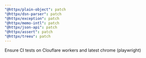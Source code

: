```yaml
---
"@httpx/plain-object": patch
"@httpx/dsn-parser": patch
"@httpx/exception": patch
"@httpx/memo-intl": patch
"@httpx/json-api": patch
"@httpx/assert": patch
"@httpx/treeu": patch
---
```


Ensure CI tests on Clouflare workers and latest chrome (playwright)
